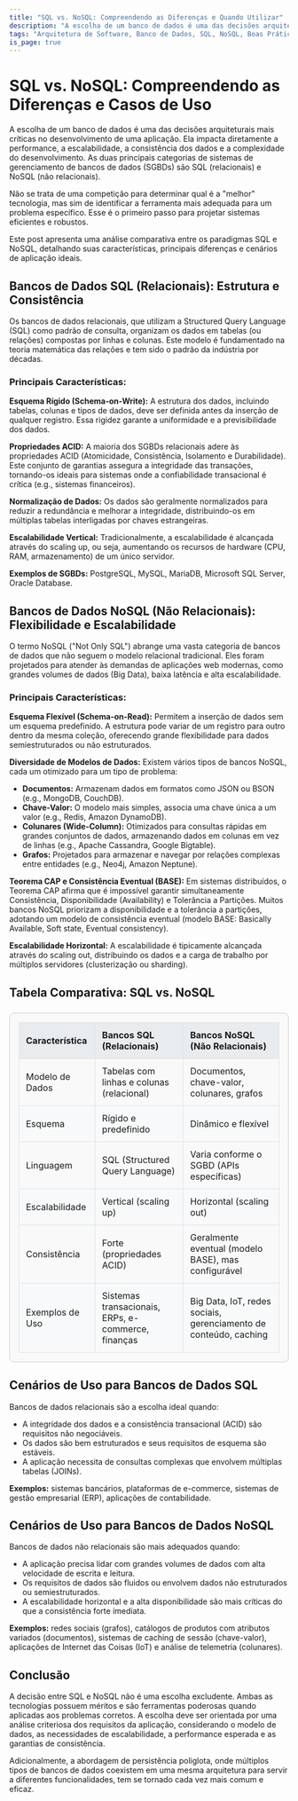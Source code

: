 ```yaml
---
title: "SQL vs. NoSQL: Compreendendo as Diferenças e Quando Utilizar"
description: "A escolha de um banco de dados é uma das decisões arquiteturais mais críticas no desenvolvimento de uma aplicação. Este post apresenta uma análise comparativa entre os paradigmas SQL e NoSQL."
tags: "Arquitetura de Software, Banco de Dados, SQL, NoSQL, Boas Práticas"
is_page: true
---
```


# SQL vs. NoSQL: Compreendendo as Diferenças e Casos de Uso

A escolha de um banco de dados é uma das decisões arquiteturais mais críticas no desenvolvimento de uma aplicação. Ela impacta diretamente a performance, a escalabilidade, a consistência dos dados e a complexidade do desenvolvimento. As duas principais categorias de sistemas de gerenciamento de bancos de dados (SGBDs) são SQL (relacionais) e NoSQL (não relacionais).

Não se trata de uma competição para determinar qual é a "melhor" tecnologia, mas sim de identificar a ferramenta mais adequada para um problema específico. Esse é o primeiro passo para projetar sistemas eficientes e robustos.

Este post apresenta uma análise comparativa entre os paradigmas SQL e NoSQL, detalhando suas características, principais diferenças e cenários de aplicação ideais.

## Bancos de Dados SQL (Relacionais): Estrutura e Consistência

Os bancos de dados relacionais, que utilizam a Structured Query Language (SQL) como padrão de consulta, organizam os dados em tabelas (ou relações) compostas por linhas e colunas. Este modelo é fundamentado na teoria matemática das relações e tem sido o padrão da indústria por décadas.

### Principais Características:

**Esquema Rígido (Schema-on-Write):** A estrutura dos dados, incluindo tabelas, colunas e tipos de dados, deve ser definida antes da inserção de qualquer registro. Essa rigidez garante a uniformidade e a previsibilidade dos dados.

**Propriedades ACID:** A maioria dos SGBDs relacionais adere às propriedades ACID (Atomicidade, Consistência, Isolamento e Durabilidade). Este conjunto de garantias assegura a integridade das transações, tornando-os ideais para sistemas onde a confiabilidade transacional é crítica (e.g., sistemas financeiros).

**Normalização de Dados:** Os dados são geralmente normalizados para reduzir a redundância e melhorar a integridade, distribuindo-os em múltiplas tabelas interligadas por chaves estrangeiras.

**Escalabilidade Vertical:** Tradicionalmente, a escalabilidade é alcançada através do scaling up, ou seja, aumentando os recursos de hardware (CPU, RAM, armazenamento) de um único servidor.

**Exemplos de SGBDs:** PostgreSQL, MySQL, MariaDB, Microsoft SQL Server, Oracle Database.

## Bancos de Dados NoSQL (Não Relacionais): Flexibilidade e Escalabilidade

O termo NoSQL ("Not Only SQL") abrange uma vasta categoria de bancos de dados que não seguem o modelo relacional tradicional. Eles foram projetados para atender às demandas de aplicações web modernas, como grandes volumes de dados (Big Data), baixa latência e alta escalabilidade.

### Principais Características:

**Esquema Flexível (Schema-on-Read):** Permitem a inserção de dados sem um esquema predefinido. A estrutura pode variar de um registro para outro dentro da mesma coleção, oferecendo grande flexibilidade para dados semiestruturados ou não estruturados.

**Diversidade de Modelos de Dados:** Existem vários tipos de bancos NoSQL, cada um otimizado para um tipo de problema:

- **Documentos:** Armazenam dados em formatos como JSON ou BSON (e.g., MongoDB, CouchDB).
- **Chave-Valor:** O modelo mais simples, associa uma chave única a um valor (e.g., Redis, Amazon DynamoDB).
- **Colunares (Wide-Column):** Otimizados para consultas rápidas em grandes conjuntos de dados, armazenando dados em colunas em vez de linhas (e.g., Apache Cassandra, Google Bigtable).
- **Grafos:** Projetados para armazenar e navegar por relações complexas entre entidades (e.g., Neo4j, Amazon Neptune).

**Teorema CAP e Consistência Eventual (BASE):** Em sistemas distribuídos, o Teorema CAP afirma que é impossível garantir simultaneamente Consistência, Disponibilidade (Availability) e Tolerância a Partições. Muitos bancos NoSQL priorizam a disponibilidade e a tolerância a partições, adotando um modelo de consistência eventual (modelo BASE: Basically Available, Soft state, Eventual consistency).

**Escalabilidade Horizontal:** A escalabilidade é tipicamente alcançada através do scaling out, distribuindo os dados e a carga de trabalho por múltiplos servidores (clusterização ou sharding).

## Tabela Comparativa: SQL vs. NoSQL

<div style="border: 1px solid #ccc; border-radius: 8px; padding: 16px; background: #f9f9f9; margin: 24px 0; overflow-x: auto;">
<table style="width: 100%; border-collapse: collapse; margin: 0;">
<thead>
<tr style="background: #e9ecef;">
<th style="border: 1px solid #dee2e6; padding: 12px; text-align: left; font-weight: bold;">Característica</th>
<th style="border: 1px solid #dee2e6; padding: 12px; text-align: left; font-weight: bold;">Bancos SQL (Relacionais)</th>
<th style="border: 1px solid #dee2e6; padding: 12px; text-align: left; font-weight: bold;">Bancos NoSQL (Não Relacionais)</th>
</tr>
</thead>
<tbody>
<tr>
<td style="border: 1px solid #dee2e6; padding: 12px;">Modelo de Dados</td>
<td style="border: 1px solid #dee2e6; padding: 12px;">Tabelas com linhas e colunas (relacional)</td>
<td style="border: 1px solid #dee2e6; padding: 12px;">Documentos, chave-valor, colunares, grafos</td>
</tr>
<tr style="background: #f8f9fa;">
<td style="border: 1px solid #dee2e6; padding: 12px;">Esquema</td>
<td style="border: 1px solid #dee2e6; padding: 12px;">Rígido e predefinido</td>
<td style="border: 1px solid #dee2e6; padding: 12px;">Dinâmico e flexível</td>
</tr>
<tr>
<td style="border: 1px solid #dee2e6; padding: 12px;">Linguagem</td>
<td style="border: 1px solid #dee2e6; padding: 12px;">SQL (Structured Query Language)</td>
<td style="border: 1px solid #dee2e6; padding: 12px;">Varia conforme o SGBD (APIs específicas)</td>
</tr>
<tr style="background: #f8f9fa;">
<td style="border: 1px solid #dee2e6; padding: 12px;">Escalabilidade</td>
<td style="border: 1px solid #dee2e6; padding: 12px;">Vertical (scaling up)</td>
<td style="border: 1px solid #dee2e6; padding: 12px;">Horizontal (scaling out)</td>
</tr>
<tr>
<td style="border: 1px solid #dee2e6; padding: 12px;">Consistência</td>
<td style="border: 1px solid #dee2e6; padding: 12px;">Forte (propriedades ACID)</td>
<td style="border: 1px solid #dee2e6; padding: 12px;">Geralmente eventual (modelo BASE), mas configurável</td>
</tr>
<tr style="background: #f8f9fa;">
<td style="border: 1px solid #dee2e6; padding: 12px;">Exemplos de Uso</td>
<td style="border: 1px solid #dee2e6; padding: 12px;">Sistemas transacionais, ERPs, e-commerce, finanças</td>
<td style="border: 1px solid #dee2e6; padding: 12px;">Big Data, IoT, redes sociais, gerenciamento de conteúdo, caching</td>
</tr>
</tbody>
</table>
</div>

## Cenários de Uso para Bancos de Dados SQL

Bancos de dados relacionais são a escolha ideal quando:

- A integridade dos dados e a consistência transacional (ACID) são requisitos não negociáveis.
- Os dados são bem estruturados e seus requisitos de esquema são estáveis.
- A aplicação necessita de consultas complexas que envolvem múltiplas tabelas (JOINs).

**Exemplos:** sistemas bancários, plataformas de e-commerce, sistemas de gestão empresarial (ERP), aplicações de contabilidade.

## Cenários de Uso para Bancos de Dados NoSQL

Bancos de dados não relacionais são mais adequados quando:

- A aplicação precisa lidar com grandes volumes de dados com alta velocidade de escrita e leitura.
- Os requisitos de dados são fluidos ou envolvem dados não estruturados ou semiestruturados.
- A escalabilidade horizontal e a alta disponibilidade são mais críticas do que a consistência forte imediata.

**Exemplos:** redes sociais (grafos), catálogos de produtos com atributos variados (documentos), sistemas de caching de sessão (chave-valor), aplicações de Internet das Coisas (IoT) e análise de telemetria (colunares).

## Conclusão

A decisão entre SQL e NoSQL não é uma escolha excludente. Ambas as tecnologias possuem méritos e são ferramentas poderosas quando aplicadas aos problemas corretos. A escolha deve ser orientada por uma análise criteriosa dos requisitos da aplicação, considerando o modelo de dados, as necessidades de escalabilidade, a performance esperada e as garantias de consistência.

Adicionalmente, a abordagem de persistência poliglota, onde múltiplos tipos de bancos de dados coexistem em uma mesma arquitetura para servir a diferentes funcionalidades, tem se tornado cada vez mais comum e eficaz.
